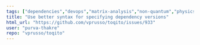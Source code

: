 ```yaml
---
tags: ["dependencies","devops","matrix-analysis","non-quantum","physics","python","python-3","quantum","quantum-computing","quantum-information","unitaryhack"]
title: "Use better syntax for specifying dependency versions"
html_url: "https://github.com/vprusso/toqito/issues/933"
user: "purva-thakre"
repo: "vprusso/toqito"
---
```


